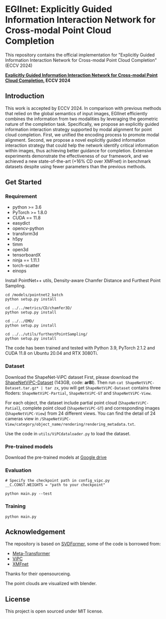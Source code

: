 # EGIInet: Explicitly Guided Information Interaction Network for Cross-modal Point Cloud Completion

This repository contains the official implementation for "Explicitly Guided Information Interaction Network for Cross-modal Point Cloud Completion" (ECCV 2024) 

**[Explicitly Guided Information Interaction Network for Cross-modal Point Cloud Completion](https://arxiv.org/abs/2407.02887), ECCV 2024**

## Introduction

This work is accepted by ECCV 2024. In comparison with previous methods that relied on the global semantics of input images, EGIInet efficiently combines the information from two modalities by leveraging the geometric nature of the completion task. Specifically, we propose an explicitly guided information interaction strategy supported by modal alignment for point cloud completion. First, we unified the encoding process to promote modal alignment. Second, we propose a novel explicitly guided information interaction strategy that could help the network identify critical information within images, thus achieving better guidance for completion. Extensive experiments demonstrate the effectiveness of our framework, and we achieved a new state-of-the-art (+16% CD over XMFnet) in benchmark datasets despite using fewer parameters than the previous methods.

## Get Started

### Requirement
- python >= 3.6
- PyTorch >= 1.8.0
- CUDA == 11.8
- easydict
- opencv-python
- transform3d
- h5py
- timm
- open3d
- tensorboardX
- ninja == 1.11.1
- torch-scatter
- einops

Install PointNet++ utils, Density-aware Chamfer Distance and Furthest Point Sampling.
```
cd /models/pointnet2_batch
python setup.py install

cd ../../metrics/CD/chamfer3D/
python setup.py install

cd ../../EMD/
python setup.py install

cd ../../utils/furthestPointSampling/
python setup.py install
```

The code has been trained and tested with Python 3.9, PyTorch 2.1.2 and CUDA 11.8 on Ubuntu 20.04 and RTX 3080Ti.

### Dataset
Download the ShapeNet-ViPC dataset
First, please download the [ShapeNetViPC-Dataset](https://pan.baidu.com/s/1NJKPiOsfRsDfYDU_5MH28A) (143GB, code: **ar8l**). Then run ``cat ShapeNetViPC-Dataset.tar.gz* | tar zx``, you will get ``ShapeNetViPC-Dataset`` contains three floders: ``ShapeNetViPC-Partial``, ``ShapeNetViPC-GT`` and ``ShapeNetViPC-View``. 

For each object, the dataset include partial point cloud (``ShapeNetViPC-Patial``), complete point cloud (``ShapeNetViPC-GT``) and corresponding images (``ShapeNetViPC-View``) from 24 different views. You can find the detail of 24 cameras view in ``/ShapeNetViPC-View/category/object_name/rendering/rendering_metadata.txt``.

Use the code in  ``utils/ViPCdataloader.py`` to load the dataset.

### Pre-trained models
Download the pre-trained models at [Google drive](https://drive.google.com/file/d/1AU2ddmVjbbdEWr5-3w2jqXt9d0nky8ts/view?usp=sharing)

### Evaluation
```
# Specify the checkpoint path in config_vipc.py
__C.CONST.WEIGHTS = "path to your checkpoint"

python main.py --test
```

### Training
```
python main.py
```

## Acknowledgement
The repository is based on [SVDFormer](https://github.com/czvvd/SVDFormer_PointSea), some of the code is borrowed from:
- [Meta-Transformer](https://github.com/invictus717/MetaTransformer)
- [ViPC](https://github.com/Hydrogenion/ViPC)
- [XMFnet](https://github.com/diegovalsesia/XMFnet)

Thanks for their opensourceing.

The point clouds are visualized with blender.

## License

This project is open sourced under MIT license.


